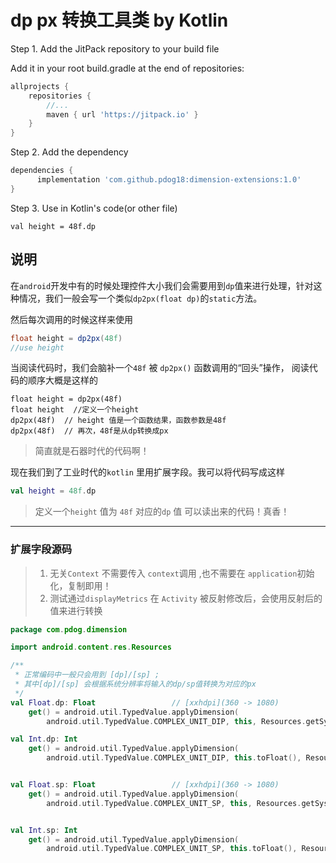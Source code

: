 # dp px 转换工具类 by Kotlin



Step 1. Add the JitPack repository to your build file

Add it in your root build.gradle at the end of repositories:

```groovy
allprojects {
    repositories {
        //...
        maven { url 'https://jitpack.io' }
    }
}
```
Step 2. Add the dependency
```groovy
dependencies {
      implementation 'com.github.pdog18:dimension-extensions:1.0'
}
```
Step 3. Use in Kotlin's code(or other file)
```
val height = 48f.dp
```





## 说明


在`android`开发中有的时候处理控件大小我们会需要用到`dp`值来进行处理，针对这种情况，我们一般会写一个类似`dp2px(float dp)`的`static`方法。

然后每次调用的时候这样来使用
```java
float height = dp2px(48f)
//use height
```
当阅读代码时，我们会脑补一个`48f` 被 `dp2px()` 函数调用的“回头”操作，
阅读代码的顺序大概是这样的

```
float height = dp2px(48f)
float height  //定义一个height
dp2px(48f)  // height 值是一个函数结果，函数参数是48f
dp2px(48f)  // 再次，48f是从dp转换成px
```

> 简直就是石器时代的代码啊！


现在我们到了工业时代的`kotlin` 里用扩展字段。我可以将代码写成这样
```kotlin
val height = 48f.dp
```
> 定义一个`height` 值为 `48f` 对应的`dp` 值
> 可以读出来的代码！真香！ 



---

### 扩展字段源码
> 1. 无关`Context` 不需要传入 `context`调用 ,也不需要在 `application`初始化，复制即用！
> 2. 测试通过`displayMetrics` 在 `Activity` 被反射修改后，会使用反射后的值来进行转换



```kotlin 
package com.pdog.dimension

import android.content.res.Resources

/**
 * 正常编码中一般只会用到 [dp]/[sp] ;
 * 其中[dp]/[sp] 会根据系统分辨率将输入的dp/sp值转换为对应的px
 */
val Float.dp: Float                 // [xxhdpi](360 -> 1080)
    get() = android.util.TypedValue.applyDimension(
        android.util.TypedValue.COMPLEX_UNIT_DIP, this, Resources.getSystem().displayMetrics)

val Int.dp: Int
    get() = android.util.TypedValue.applyDimension(
        android.util.TypedValue.COMPLEX_UNIT_DIP, this.toFloat(), Resources.getSystem().displayMetrics).toInt()


val Float.sp: Float                 // [xxhdpi](360 -> 1080)
    get() = android.util.TypedValue.applyDimension(
        android.util.TypedValue.COMPLEX_UNIT_SP, this, Resources.getSystem().displayMetrics)


val Int.sp: Int
    get() = android.util.TypedValue.applyDimension(
        android.util.TypedValue.COMPLEX_UNIT_SP, this.toFloat(), Resources.getSystem().displayMetrics).toInt()
```

